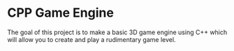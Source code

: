 # CPP Game Engine
The goal of this project is to make a basic 3D game engine using C++ which will allow you to create and play a rudimentary game level.
